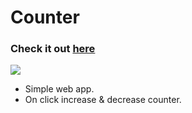 # Counter

### Check it out [here](surajitpore0.github.io/counter-js/)

<img src = "https://forthebadge.com/images/badges/made-with-javascript.svg">

-   Simple web app.
-   On click increase & decrease counter.
